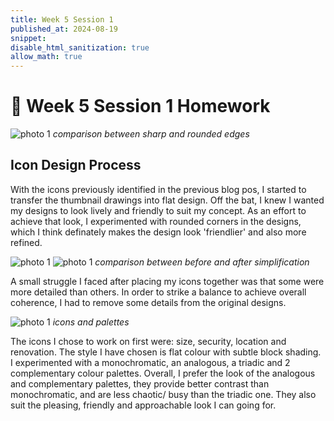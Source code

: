 ```yaml
---
title: Week 5 Session 1
published_at: 2024-08-19
snippet: 
disable_html_sanitization: true
allow_math: true
---
```


# :page_with_curl: Week 5 Session 1 Homework 

![photo 1](photos/23.png)
*comparison between sharp and rounded edges*

## Icon Design Process

With the icons previously identified in the previous blog pos, I started to transfer the thumbnail drawings into flat design. Off the bat, I knew I wanted my designs to look lively and friendly to suit my concept. As an effort to achieve that look, I experimented with rounded corners in the designs, which I think definately makes the design look 'friendlier' and also more refined.

![photo 1](photos/26.png)
![photo 1](photos/24.png)
*comparison between before and after simplification*

A small struggle I faced after placing my icons together was that some were more detailed than others. In order to strike a balance to achieve overall coherence, I had to remove some details from the original designs.

![photo 1](photos/25.png)
*icons and palettes*

The icons I chose to work on first were: size, security, location and renovation. The style I have chosen is flat colour with subtle block shading. I experimented with a monochromatic, an analogous, a triadic and 2 complementary colour palettes. Overall, I prefer the look of the analogous and complementary palettes, they provide better contrast than monochromatic, and are less chaotic/ busy than the triadic one. They also suit the pleasing, friendly and approachable look I can going for.